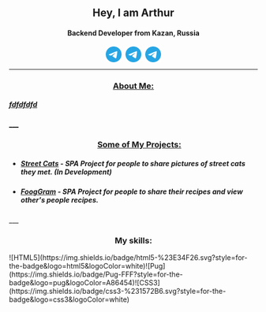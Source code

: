 <h2 align="center">Hey, I am Arthur</h2>
<h4 align="center">Backend Developer from Kazan, Russia</h4>
<p align="center"><a href="https://www.linkedin.com/in/sergei-kachenia/" target="blank"><img align="center" src="https://raw.githubusercontent.com/AltyOfficial/AltyOfficial/fbcbbf47699637665fb2b1c3776b6744a9f9b302/icons/tg.svg" alt="linkedin" height="32" width="32" /></a>&nbsp;&nbsp;<a href="https://www.linkedin.com/in/sergei-kachenia/" target="blank"><img align="center" src="https://raw.githubusercontent.com/AltyOfficial/AltyOfficial/fbcbbf47699637665fb2b1c3776b6744a9f9b302/icons/tg.svg" alt="linkedin" height="32" width="32" /></a>&nbsp; <a href="https://www.linkedin.com/in/sergei-kachenia/" target="blank"><img align="center" src="https://raw.githubusercontent.com/AltyOfficial/AltyOfficial/fbcbbf47699637665fb2b1c3776b6744a9f9b302/icons/tg.svg" alt="linkedin" height="32" width="32" /></p>

___
 <h3 align="center">About Me:</h3>
<h5>fdfdfdfd</h5>
___
<ul><h3 align="center">Some of My Projects:</h3>
<li><h5><a href="">Street Cats</a> - SPA Project for people to share pictures of street cats they met. (In Development)</h5></li><li><h5><a href="">FoogGram</a> - SPA Project for people to share their recipes and view other's people recipes.</h5></li>
</ul>
___
<h3 align="center">My skills:</h3> 
![HTML5](https://img.shields.io/badge/html5-%23E34F26.svg?style=for-the-badge&logo=html5&logoColor=white)![Pug](https://img.shields.io/badge/Pug-FFF?style=for-the-badge&logo=pug&logoColor=A86454)![CSS3](https://img.shields.io/badge/css3-%231572B6.svg?style=for-the-badge&logo=css3&logoColor=white)